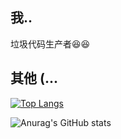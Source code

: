 

## 我..
垃圾代码生产者😆😆


## 其他 (...

[![Top Langs](https://github-readme-stats.vercel.app/api/top-langs/?username=widayn&layout=compact)](https://github.com/anuraghazra/github-readme-stats)

![Anurag's GitHub stats](https://github-readme-stats.vercel.app/api?username=widayn&bg_color=30,e96443,904e95&title_color=fff&text_color=fff&include_all_commits=true)
